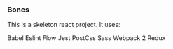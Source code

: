 ### Bones

This is a skeleton react project.
It uses:

Babel
Eslint
Flow
Jest
PostCss
Sass
Webpack 2
Redux

